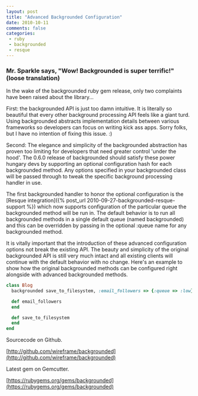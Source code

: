 ```yaml
---
layout: post
title: "Advanced Backgrounded Configuration"
date: 2010-10-11
comments: false
categories:
 - ruby
 - backgrounded
 - resque
---
```




### Mr. Sparkle says, "Wow! Backgrounded is super terrific!" (loose translation)


In the wake of the backgrounded ruby gem release, only two complaints have been raised about the library...


First: the backgrounded API is just too damn intuitive. It is literally so beautiful that every other background processing API feels like a giant turd. Using backgrounded abstracts implementation details between various frameworks so developers can focus on writing kick ass apps. Sorry folks, but I have no intention of fixing this issue. :)


Second: The elegance and simplicity of the backgrounded abstraction has proven too limiting for developers that need greater control 'under the hood'. The 0.6.0 release of backgrounded should satisfy these power hungary devs by supporting an optional configuration hash for each backgrounded method. Any options specified in your backgrounded class will be passed through to tweak the specific background processing handler in use.


The first backgrounded handler to honor the optional configuration is the [Resque integration]({% post_url 2010-09-27-backgrounded-resque-support %}) which now supports configuration of the particular queue the backgrounded method will be run in. The default behavior is to run all backgrounded methods in a single default queue (named backgrounded) and this can be overridden by passing in the optional :queue name for any backgrounded method.


It is vitally important that the introduction of these advanced configuration options not break the existing API. The beauty and simplicity of the original backgrounded API is still very much intact and all existing clients will continue with the default behavior with no change. Here's an example to show how the original backgrounded methods can be configured right alongside with advanced backgrounded methods.


```ruby
class Blog
  backgrounded save_to_filesystem, :email_followers => {:queue => :low}

  def email_followers
  end

  def save_to_filesystem
  end
end
```


Sourcecode on Github.

[http://github.com/wireframe/backgrounded](http://github.com/wireframe/backgrounded)


Latest gem on Gemcutter.

[https://rubygems.org/gems/backgrounded](https://rubygems.org/gems/backgrounded)